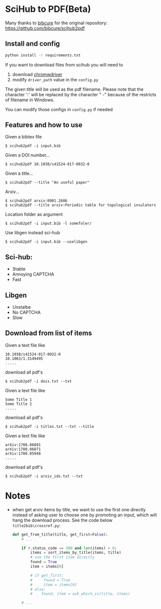 # SciHub to PDF(Beta)

Many thanks to [bibcure](https://github.com/bibcure) for the original repository: https://github.com/bibcure/scihub2pdf


## Install and config
```bash
python install -r requirements.txt
```

If you want  to download files from scihub you will need to 
1. download [chromwdriver](https://chromedriver.chromium.org/)
2. modify `driver_path` value in the `config.py`

The given title will be used as the pdf filename. Please note that the character ':' will be replaced by the
 character " -" because of the restricts of filename in Windows.

You can modify those configs in `config.py` if needed


## Features and how to use

Given a bibtex file
```
$ scihub2pdf -i input.bib
```

Given a DOI number...
```
$ scihub2pdf 10.1038/s41524-017-0032-0
```

Given a title...
```
$ scihub2pdf --title "An useful paper"
```

Arxiv...
```
$ scihub2pdf arxiv:0901.2686
$ scihub2pdf --title arxiv:Periodic table for topological insulators
```

Location folder as argument
```
$ scihub2pdf -i input.bib -l somefoler/
```

Use libgen instead sci-hub

```
$ scihub2pdf -i input.bib --uselibgen
```

## Sci-hub:

- Stable
- Annoying CAPTCHA
- Fast


## Libgen

- Unstalbe
- No CAPTCHA
- Slow

## Download from list of items

Given a text file like

```
10.1038/s41524-017-0032-0
10.1063/1.3149495
.....
```
download all pdf's
```
$ scihub2pdf -i dois.txt --txt
```
Given a text file like

```
Some Title 1
Some Title 2
.....
```
download all pdf's
```
$ scihub2pdf -i titles.txt --txt --title
```
Given a text file like

```
arXiv:1708.06891
arXiv:1708.06071
arXiv:1708.05948
.....
```
download all pdf's
```
$ scihub2pdf -i arxiv_ids.txt --txt
```

# Notes
- when get arxiv items by title, we want to use the first one directly instead of asking user to choose one by promoting an input, 
    which will hang the download process. See the code below `title2bib\crossref.py`:
    
    ```python
    def get_from_title(title, get_first=False):
        # ...
    
        if r.status_code == 200 and len(items) > 0:
            items = sort_items_by_title(items, title)
            # use the first item directly
            found = True
            item = items[0]
  
            # if get_first:
            #     found = True
            #     item = items[0]
            # else:
            #    found, item = ask_which_is(title, items)
    
        # ...
    ```